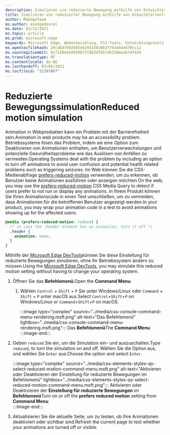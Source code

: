 ```yaml
---
description: Simulieren sie reduzierte Bewegung mithilfe von Entwicklertools.
title: Simulieren von reduzierter Bewegung mithilfe von Entwicklertools (CSS bevorzugt reduzierte Bewegung)
author: MSEdgeTeam
ms.author: msedgedevrel
ms.date: 02/12/2021
ms.topic: article
ms.prod: microsoft-edge
keywords: Microsoft Edge, Webentwicklung, F12-Tools, Entwicklungstools
ms.openlocfilehash: 29cdbd7492665e819315910b3f743d444470cc12
ms.sourcegitcommit: 6cf12643e9959873f8b5d785fd6158eeab74f424
ms.translationtype: MT
ms.contentlocale: de-DE
ms.lasthandoff: 03/06/2021
ms.locfileid: "11397867"
---
```

# <a name="reduced-motion-simulation"></a><span data-ttu-id="b842b-104">Reduzierte Bewegungssimulation</span><span class="sxs-lookup"><span data-stu-id="b842b-104">Reduced motion simulation</span></span>  

<span data-ttu-id="b842b-105">Animation in Webprodukten kann ein Problem mit der Barrierefreiheit sein.</span><span class="sxs-lookup"><span data-stu-id="b842b-105">Animation in web products may be an accessibility problem.</span></span>  <span data-ttu-id="b842b-106">Betriebssysteme lösen das Problem, indem sie eine Option zum Deaktivieren von Animationen enthalten, um Benutzerverwechslungen und potenzielle Gesundheitsprobleme wie das Auslösen von Anfällen zu vermeiden.</span><span class="sxs-lookup"><span data-stu-id="b842b-106">Operating Systems deal with the problem by including an option to turn off animations to avoid user confusion and potential health related problems such as triggering seizures.</span></span>  <span data-ttu-id="b842b-107">Im Web können Sie die CSS-Medienabfrage [prefers-reduced-motion][MDNPrefersReducedMotion] verwenden, um zu erkennen, ob Benutzer keine Animationen ausführen oder anzeigen möchten.</span><span class="sxs-lookup"><span data-stu-id="b842b-107">On the web, you may use the [prefers-reduced-motion][MDNPrefersReducedMotion] CSS Media Query to detect if users prefer to not run or display any animations.</span></span>  <span data-ttu-id="b842b-108">In Ihrem Produkt können Sie Ihren Animationscode in einen Test umschließen, um zu vermeiden, dass Animationen für die betroffenen Benutzer angezeigt werden.</span><span class="sxs-lookup"><span data-stu-id="b842b-108">In your product, you may wrap your animation code in a test to avoid animations showing up for the affected users.</span></span>  

```css
@media (prefers-reduced-motion: reduce) {
  /* in case the .header element has an animation, turn it off */
  .header {
    animation: none;
  }
}
```  

<span data-ttu-id="b842b-109">Mithilfe der [Microsoft Edge DevTools][DevtoolsIndex]können Sie diese Einstellung für reduzierte Bewegungen simulieren, ohne Ihr Betriebssystem ändern zu müssen.</span><span class="sxs-lookup"><span data-stu-id="b842b-109">Using the [Microsoft Edge DevTools][DevtoolsIndex], you may simulate this reduced motion setting without having to change your operating system.</span></span>  

1.  <span data-ttu-id="b842b-110">Öffnen Sie das **Befehlsmenü**.</span><span class="sxs-lookup"><span data-stu-id="b842b-110">Open the **Command Menu**.</span></span>  
    1.  <span data-ttu-id="b842b-111">Wählen `Control` + `Shift` + `P` Sie unter Windows/Linux oder `Command` + `Shift` + `P` unter macOS aus.</span><span class="sxs-lookup"><span data-stu-id="b842b-111">Select `Control`+`Shift`+`P` on Windows/Linux or `Command`+`Shift`+`P` on macOS.</span></span>  
        
        :::image type="complex" source="../media/css-console-command-menu-rendering.msft.png" alt-text="Das Befehlsmenü" lightbox="../media/css-console-command-menu-rendering.msft.png":::
           <span data-ttu-id="b842b-113">Das **Befehlsmenü**</span><span class="sxs-lookup"><span data-stu-id="b842b-113">The **Command Menu**</span></span>  
        :::image-end:::  
        
1.  <span data-ttu-id="b842b-114">Geben `reduced` Sie ein, um die Simulation ein- und auszuschalten.</span><span class="sxs-lookup"><span data-stu-id="b842b-114">Type `reduced`, to turn the simulation on and off.</span></span>  <span data-ttu-id="b842b-115">Wählen Sie die Option aus, und wählen Sie `Enter` aus.</span><span class="sxs-lookup"><span data-stu-id="b842b-115">Choose the option and select `Enter`.</span></span>  
    
    :::image type="complex" source="../media/css-elements-styles-qs-select-reduced-motion-command-menu.msft.png" alt-text="Aktivieren oder Deaktivieren der Einstellung für reduzierte Bewegungen im Befehlsmenü" lightbox="../media/css-elements-styles-qs-select-reduced-motion-command-menu.msft.png":::
       <span data-ttu-id="b842b-117">Aktivieren oder Deaktivieren der **Einstellung für reduzierte Bewegungen** im **Befehlsmenü**</span><span class="sxs-lookup"><span data-stu-id="b842b-117">Turn on or off the **prefers reduced motion** setting from **Command Menu**</span></span>  
    :::image-end:::  
    
1.  <span data-ttu-id="b842b-118">Aktualisieren Sie die aktuelle Seite, um zu testen, ob Ihre Animationen deaktiviert oder sichtbar sind.</span><span class="sxs-lookup"><span data-stu-id="b842b-118">Refresh the current page to test whether your animations are turned off or visible.</span></span>  
    
<!-- links -->  

[DevtoolsIndex]: ../index.md "Microsoft Edge (Chromium) -Entwicklertools | Microsoft Docs"  

[MDNPrefersReducedMotion]: https://developer.mozilla.org/docs/Web/CSS/@media/prefers-reduced-motion "bevorzugt eine reduzierte Bewegungserkennung | MDN"  
